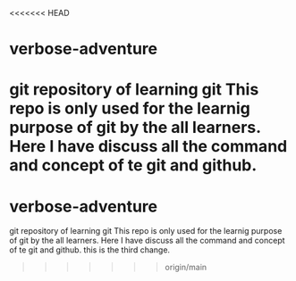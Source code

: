 <<<<<<< HEAD
# verbose-adventure

git repository of learning git
This repo is only used for the learnig purpose of git by the all learners.
Here I have discuss all the command and concept of te git and github.
=======
# verbose-adventure

git repository of learning git
This repo is only used for the learnig purpose of git by the all learners.
Here I have discuss all the command and concept of te git and github.
this is the third change.
>>>>>>> origin/main
